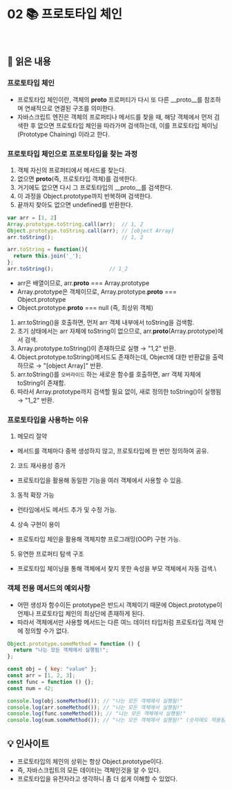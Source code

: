 # 02 📚 프로토타입 체인

<br>

## 📝 읽은 내용

### 프로토타입 체인
- 프로토타입 체인이란, 객체의 __proto__ 프로퍼티가 다시 또 다른 __proto__를 참조하며 연쇄적으로 연결된 구조를 의미한다.
- 자바스크립트 엔진은 객체의 프로퍼티나 메서드를 찾을 때, 해당 객체에서 먼저 검색한 후 없으면 프로토타입 체인을 따라가며 검색하는데, 이를 프로토타입 체이닝 (Prototype Chaining) 이라고 한다.

### 프로토타입 체인으로 프로토타입을 찾는 과정
1.	객체 자신의 프로퍼티에서 메서드를 찾는다.
2.	없으면 __proto__(즉, 프로토타입 객체)를 검색한다.
3.	거기에도 없으면 다시 그 프로토타입의 __proto__를 검색한다.
4.	이 과정을 Object.prototype까지 반복하며 검색한다.
5.	끝까지 찾아도 없으면 undefined를 반환한다.
 
```js
var arr = [1, 2]
Array.prototype.toString.call(arr);  // 1, 2
Object.prototype.toString.call(arr); // [object Array]
arr.toString();                      // 1, 2

arr.toString = function(){
  return this.join('_');
};
arr.toString();                  // 1_2
```
- arr은 배열이므로, arr.__proto__ === Array.prototype
- Array.prototype은 객체이므로, Array.prototype.__proto__ === Object.prototype
- Object.prototype.__proto__ === null (즉, 최상위 객체)

1.	arr.toString()을 호출하면, 먼저 arr 객체 내부에서 toString을 검색함.
2.	초기 상태에서는 arr 자체에 toString이 없으므로, arr.__proto__(Array.prototype)에서 검색.
3.	Array.prototype.toString()이 존재하므로 실행 → "1,2" 반환.
4.	Object.prototype.toString()메서드도 존재하는데, Object에 대한 반환값을 출력하므로 → "[object Array]" 반환.
1.	arr.toString()를 `오버라이드` 하는 새로운 함수를 호출하면, arr 객체 자체에 toString이 존재함.
2.	따라서 Array.prototype까지 검색할 필요 없이, 새로 정의한 toString()이 실행됨 → "1_2" 반환.

### 프로토타입을 사용하는 이유
1. 메모리 절약
  - 메서드를 객체마다 중복 생성하지 않고, 프로토타입에 한 번만 정의하여 공유.
2. 코드 재사용성 증가
  - 프로토타입을 활용해 동일한 기능을 여러 객체에서 사용할 수 있음.
3. 동적 확장 가능
  - 런타임에서도 메서드 추가 및 수정 가능.
4. 상속 구현이 용이
  - 프로토타입 체인을 활용해 객체지향 프로그래밍(OOP) 구현 가능.
5. 유연한 프로퍼티 탐색 구조
  - 프로토타입 체이닝을 통해 객체에서 찾지 못한 속성을 부모 객체에서 자동 검색.\

### 객체 전용 메서드의 예외사항
- 어떤 생성자 함수이든 prototype은 반드시 객체이기 때문에 Object.prototype이 언제나 프로토타입 체인의 최상단에 존재하게 된다.
- 따라서 객체에서만 사용할 메서드는 다른 여느 데이터 타입처럼 프로토타입 객체 안에 정의할 수가 없다.

```js
Object.prototype.someMethod = function () {
  return "나는 모든 객체에서 실행됨!";
};

const obj = { key: "value" };
const arr = [1, 2, 3];
const func = function () {};
const num = 42;

console.log(obj.someMethod()); // "나는 모든 객체에서 실행됨!"
console.log(arr.someMethod()); // "나는 모든 객체에서 실행됨!"
console.log(func.someMethod()); // "나는 모든 객체에서 실행됨!"
console.log(num.someMethod()); // "나는 모든 객체에서 실행됨!" (숫자에도 적용됨!)
```


## 💡 인사이트
- 프로토타입의 체인의 상위는 항상 Object.prototype이다.
- 즉, 자바스크립트의 모든 데이터는 객체인것을 알 수 있다.
- 프로토타입을 유전자라고 생각하니 좀 더 쉽게 이해할 수  있었다.
